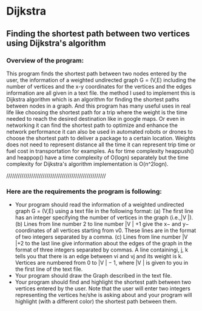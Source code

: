 # Dijkstra
## Finding the shortest path between two vertices using Dijkstra's algorithm

### Overview of the program:

This program finds the shortest path between two nodes entered by the user, the information of a 
weighted undirected graph G = (V,E) including the number of vertices and the x-y coordinates for the 
vertices and the edges information are all given in a text file. the method I used to implement this is 
Dijkstra algorithm which is an algorithm for finding the shortest paths between nodes in a graph. And 
this program has many useful uses in real life like choosing the shortest path for a trip where the weight 
is the time needed to reach the desired destination like in google maps. Or even in networking it can 
find the shortest path to optimize and enhance the network performance it can also be used in 
automated robots or drones to choose the shortest path to deliver a package to a certain location. 
Weights does not need to represent distance all the time it can represent trip time or fuel cost in
transportation for examples. As for time complexity heappush() and heappop() have a time complexity 
of O(logn) separately but the time complexity for Dijkstra's algorithm implementation is O(n^2logn).

 ////////////////////////////////////////////////////

### Here are the requirements the program is following:
- Your program should read the information of a weighted undirected graph G = (V,E) using a text file in the following format:
(a) The first line has an integer specifying the number of vertices in the graph (i.e.,|V |).
(b) Lines from line number 2 to line number |V | +1 give the x− and y− coordinates
of all vertices starting from v0. These lines are in the format of two integers
separated by a comma.
(c) Lines from line number |V |+2 to the last line give information about the edges of
the graph in the format of three integers separated by commas. A line containingi, j, k
tells you that there is an edge between vi and vj and its weight is k.
Vertices are numbered from 0 to |V | − 1, where |V | is given to you in the first line of the text file.
- Your program should draw the Graph described in the text file.
- Your program should find and highlight the shortest path between two vertices entered
by the user. Note that the user will enter two integers representing the vertices he/she
is asking about and your program will highlight (with a different color) the shortest path between them.

